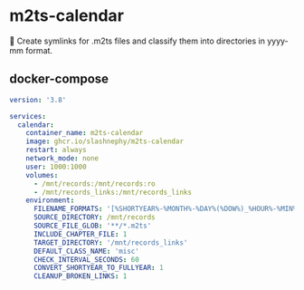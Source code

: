 # m2ts-calendar
🧹 Create symlinks for .m2ts files and classify them into directories in yyyy-mm format.

## docker-compose

```yml
version: '3.8'

services:
  calendar:
    container_name: m2ts-calendar
    image: ghcr.io/slashnephy/m2ts-calendar
    restart: always
    network_mode: none
    user: 1000:1000
    volumes:
      - /mnt/records:/mnt/records:ro
      - /mnt/records_links:/mnt/records_links
    environment:
      FILENAME_FORMATS: '[%SHORTYEAR%-%MONTH%-%DAY%(%DOW%)_%HOUR%-%MIN%][%TYPE%_%HALF_WIDTH_CHNAME%]%HALF_WIDTH_TITLE%'
      SOURCE_DIRECTORY: /mnt/records
      SOURCE_FILE_GLOB: '**/*.m2ts'
      INCLUDE_CHAPTER_FILE: 1
      TARGET_DIRECTORY: '/mnt/records_links'
      DEFAULT_CLASS_NAME: 'misc'
      CHECK_INTERVAL_SECONDS: 60
      CONVERT_SHORTYEAR_TO_FULLYEAR: 1
      CLEANUP_BROKEN_LINKS: 1
```
